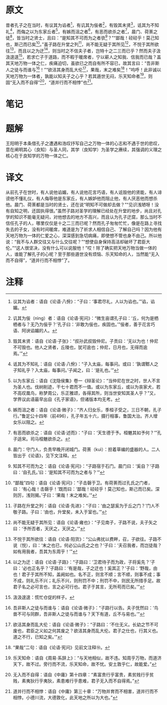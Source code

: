 # 原文
昔者孔子之在当时，有议其为谄者[^1]，有讥其为佞者[^2]，有毁其未贤[^3]，诋其为不知礼[^4]，而侮之以为东家丘者[^5]，有嫉而沮之者[^6]，有恶而欲杀之者[^7]，晨门、荷蒉之徒[^8]，皆当时之贤士，且曰：“是知其不可而为之者欤[^9]？”“鄙哉！硁硁乎！莫己知也，斯己而已矣[^10]。”虽子路在升堂之列[^11]，尚不能无疑于其所见[^12]，不悦于其所欲往[^13]，而且以之为迂[^14]，则当时之不信夫子者，岂特十之二三而已乎？然而夫子汲汲遑遑[^15]，若求亡子于道路，而不暇于暖席者，宁以蕲人之知我、信我而已哉？盖其天地万物一体之仁，疾痛迫切，虽欲已之而自有所不容已，故其言曰：“吾非斯人之徒与而谁与[^16]！”“欲洁其身而乱大伦[^17]，果哉，末之难矣[^18]！”呜呼！此非诚以天地万物为一体者，孰能以知夫子之心乎？若其遁世无闷，乐天知命者[^19]，则固“无入而不自得”[^20]，“道并行而不相悖”也[^21]。
# 笔记

# 题解
王阳明于本条借孔子之遭遇和浩叹抒写自己之万物一体的心志和不遇于世的悲叹，意在阐明其心（良知）与圣人同，其学（良知学）为圣学之赓续，其强调的义理之核心在于良知学的万物一体之仁。
# 译文
从前孔子在世时，有人说他谄媚，有人说他花言巧语，有人诋毁他的贤能，有人诽谤他不懂礼仪，有人侮辱他是东家丘，有人嫉妒他而阻止他，有人厌恶他而想杀他。晨门、荷蒉都是当时的贤士，还在说“明知不可做却去做？”“见识浅陋呀！没有自知之明，还固执得很。”虽然子路对圣学的理解已经处在升堂的地步，尚且对孔学的知识不能毫无疑问，对他想去的地方不高兴，而且认为孔子迂腐，那么当时不信任孔子的人，哪里仅仅是十之二三而已呢？然而孔子匆匆忙忙，像是在路上寻找失去的子女，没有时间暖席，难道是为了祈求人相信自己、了解自己吗？因为他有天地万物为一体的仁爱之心，深深感到急切病痛，即使想不管也身不由己。所以他说：“我不与人群交往又与什么交往呢？”“想使自身保持高洁却破坏了君臣大伦。”“这人很坚决，没有什么可以说服他！”哎！除了确实把天地万物当做一体的人，谁能了解孔子的心呢？至于那些遁世没有烦恼、乐天知命的人，当然能“无入而不自得”，“道并行而不相悖”了。
# 注释

[^1]: 议其为谄者：语自《论语·八佾》：“子曰：‘事君尽礼，人以为谄也。’”谄，谄媚。
[^2]: 讥其为佞（nìng）者：语自《论语·宪问》：“微生亩谓孔子曰：‘丘，何为是栖栖者与？无乃为佞乎？’孔子曰：‘非敢为佞也，疾固也。’”佞者，善于花言巧语、阿谀谄媚的人。
[^3]: 毁其未贤：语自《论语·子张》：“叔孙武叔毁仲尼。子贡曰：‘无以为也！仲尼不可毁也。他人之贤者，丘陵也，犹可逾也；仲尼，日月也，无得而逾焉。’”
[^4]: 诋其为不知礼：语自《论语·八佾》：“子入太庙，每事问。或曰：‘孰谓鄹人之子知礼乎？入太庙，每事问。’子闻之，曰：‘是礼也。’”
[^5]: 以为东家丘：语自《沈隐侯集》卷一《辩圣论》：“当仲尼在世之时，世人不言为圣人也。伐树削迹，干七十君而不一值。或以为东家丘，或以为丧家犬，若不高叹凰鸟，称梦周公，乐正雅颂，各得其所，则当世安知其圣人乎？”又，学界议此语最早出自《孔子家语》，但诸版本均无考。
[^6]: 嫉而沮之者：语自《论语·微子》：“齐人归女乐，季桓子受之，三日不朝，孔子行。”鲁定公十四年（前496），孔子年五十六，摄行相事，鲁国大治。齐人增女乐以阻之。
[^7]: 有恶而欲杀之：语自《论语·述而》：“子曰：‘天生德于予。桓魋其如予何？’”孔子适宋。司马桓魋欲杀之。
[^8]: 晨门：守门人，负责早晚开闭城门。荷蒉（kuì）：担着草编的盛器的人。二人皆出于《论语》，见下文注释。
[^9]: 知其不可而为之：语自《论语·宪问》：“子路宿于石门。晨门曰：‘奚自？’子路曰：‘自孔氏。’曰：‘是知其不可而为之者与？’”
[^10]: “鄙哉”四句：语自《论语·宪问》：“子击磬于卫。有荷蒉而过孔氏之门者，曰：‘有心哉！击磬乎！’既而曰：‘鄙哉！硁硁乎！莫己知也，斯己而已矣。深则厉，浅则揭。’子曰：‘果哉！末之难矣。’”
[^11]: 子路在升堂之列：语自《论语·先进》：“子曰：‘由之瑟奚为于丘之门？’门人不敬子路。子曰：‘由也，升堂矣，未入于室也。’”
[^12]: 尚不能无疑于其所见：语自《论语·雍也》：“子见南子，子路不说，夫子矢之曰：‘予所否者，天厌之，天厌之。’”
[^13]: 不悦于其所欲往：语自《论语·阳货》：“公山弗扰以费畔，召，子欲往。子路不说（悦），曰：‘末之也已，何必公山氏之之也？’子曰：‘夫召我者，而岂徒哉？如有用我者，吾其为东周乎！’”
[^14]: 以之为迂：语自《论语·子路》：“子路曰：‘卫君待子而为政，子将奚先？’子曰：‘必也正名乎？’子路曰：‘有是哉，子之迂也！奚其正？’子曰：‘野哉，由也！君子于其所不知，盖阙如也。名不正，则言不顺；言不顺，则事不成；事不成，则礼乐不兴；礼乐不兴，则刑罚不中；刑罚不中，则民无所措手足。故君子名之必可言也，言之必可行也。君子于其言，无所苟而已矣。’”
[^15]: 汲汲遑遑：慌忙仓促的样子。
[^16]: 吾非斯人之徒与而谁与：语自《论语·微子》：“子路行以告。夫子怃然曰：‘鸟兽不可与同群，吾非斯人之徒与而谁与？天下有道，丘不与易也。’”
[^17]: 欲洁其身而乱大伦：语自《论语·微子》：“子路曰：‘不仕无义。长幼之节不可废也，君臣之义如之何其废之？欲洁其身而乱大伦。君子之仕也，行其义也。道之不行，已知之矣。’”
[^18]: “果哉”二句：语自《论语·宪问》见前文注释⑩。
[^19]: 乐天知命：语自《周易·系辞上》：“与天地相似，故不违。知周乎万物，而道济天下，故不过。旁行而不流，乐天知命，故不忧。安土敦乎仁，故能爱。”
[^20]: 无入而不自得：语自《中庸》第十四章：“素富贵行乎富贵，素贫贱行乎贫贱，素夷狄行乎夷狄，素患难行乎患难，君子无入而不自得焉。”
[^21]: 道并行而不相悖：语自《中庸》第三十章：“万物并育而不相害，道并行而不相悖。小德川流，大德敦化，此天地之所以为大也。”